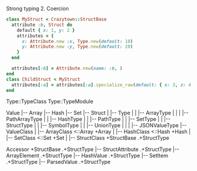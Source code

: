 
Strong typing
2. Coercion

```ruby
class MyStruct < Crazytown::StructBase
  attribute :b, Struct do
    default { x: 1, y: 2 }
    attributes = {
      x: Attribute.new :x, Type.new(default: 10)
      y: Attribute.new :y, Type.new(default: 20)
    }
  end

  attributes[:b] = Attribute.new(name: :b, )
end
class ChildStruct < MyStruct
  attributes[:a] = attributes[:a].specialize_raw(default: { x: 3, z: 4 })
end
```

Type::TypeClass
Type::TypeModule

Value
|-- Array
|-- Hash
|-- Set
|-- Struct
|   |-- Type
|   |   |-- ArrayType
|   |   |   |-- PathArrayType
|   |   |-- HashType
|   |   |-- PathType
|   |   |-- SetType
|   |   |-- StructType
|   |   |-- SymbolType
|   |   |-- UnionType
|   |   |   |-- JSONValueType
|-- ValueClass
|   |-- ArrayClass                          <::Array +Array
|   |-- HashClass                           <::Hash  +Hash
|   |-- SetClass                            <::Set   +Set
|   |-- StructClass                         +StructBase .+StructType

Accessor                                    +StructBase .+StructType
|-- StructAttribute                                     .+StructType
|-- ArrayElement                                        .+StructType
|-- HashValue                                           .+StructType
|-- SetItem                                             .+StructType
|-- ParsedValue                                         .+StructType
